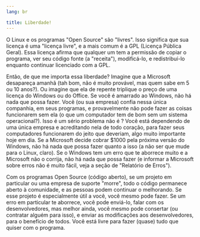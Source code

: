 ```yaml
---
lang: br

title: Liberdade!
---
```


O Linux e os programas "Open Source" são "livres". Isso significa que 
sua licença é uma "licença livre", e a mais comum é a GPL (Licença 
Pública Geral). Essa licença afirma que qualquer um tem a permissão de 
copiar o programa, ver seu código fonte (a "receita"), modificá-lo, e 
redistribuí-lo enquanto continuar licenciado com a GPL.

Então, de que me importa essa liberdade? Imagine que a Microsoft 
desapareça amanhã (tah bom, não é muito provável, mas quem sabe em 5 ou 
10 anos?). Ou imagine que ela de repente triplique o preço de uma 
licença do Windows ou do Office. Se você é amarrado ao Windows, não há 
nada que possa fazer. Você (ou sua empresa) confia nessa única 
companhia, em seus programas, e provavelmente não pode fazer as coisas 
funcionarem sem ela (o que um computador tem de bom sem um sistema 
operacional?). Isso é um sério problema não é ? Você está dependendo de 
uma única empresa e acreditando nela de todo coração, para fazer seus 
computadores funcionarem do jeito que deveriam, algo muito importante 
hoje em dia. Se a Microsoft decide cobrar $1000 pela próxima versão do 
Windows, não há nada que possa fazer quanto a isso (a não ser que mude 
para o Linux, claro). Se o Windows tem um erro que te aborrece muito e a 
Microsoft não o corrija, não há nada que possa fazer (e informar a 
Microsoft sobre erros não é muito fácil, veja a seção de "Relatório de 
Erros").

Com os programas Open Source (código aberto), se um projeto em 
particular ou uma empresa de suporte "morre", todo o código permanece 
aberto à comunidade, e as pessoas podem continuar o melhorando. Se esse 
projeto é especialmente útil a você, você mesmo pode fazer. Se um erro 
em particular te aborrece, você pode enviá-lo, falar com os 
desenvolvedores, mas melhor ainda, você mesmo pode consertar (ou 
contratar alguém para isso), e enviar as modificações aos 
desenvolvedores, para o benefício de todos. Você está livre para fazer 
(quase) tudo que quiser com o programa.




